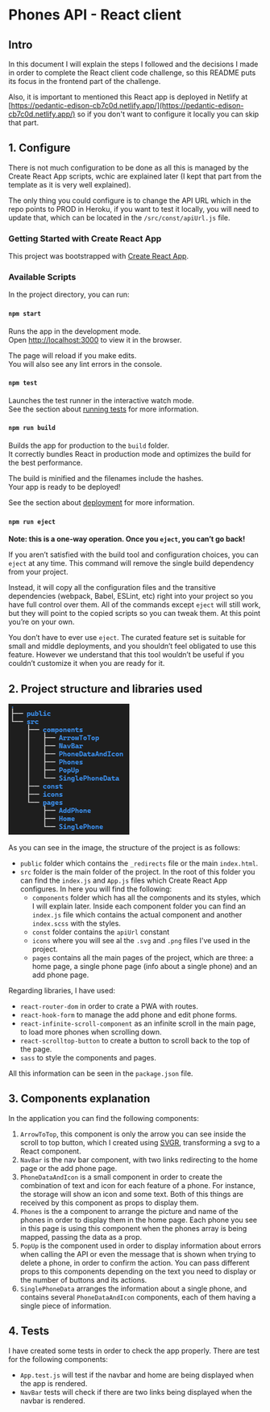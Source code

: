 # Phones API - React client

## Intro

In this document I will explain the steps I followed and the decisions I made in order to complete the React client code challenge, so this README puts its focus in the frontend part of the challenge.

Also, it is important to mentioned this React app is deployed in Netlify at [https://pedantic-edison-cb7c0d.netlify.app/](https://pedantic-edison-cb7c0d.netlify.app/) so if you don't want to configure it locally you can skip that part.

## 1. Configure

There is not much configuration to be done as all this is managed by the Create React App scripts, wchic are explained later (I kept that part from the template as it is very well explained).

The only thing you could configure is to change the API URL which in the repo points to PROD in Heroku, if you want to test it locally, you will need to update that, which can be located in the `/src/const/apiUrl.js` file.

### Getting Started with Create React App

This project was bootstrapped with [Create React App](https://github.com/facebook/create-react-app).

### Available Scripts

In the project directory, you can run:

#### `npm start`

Runs the app in the development mode.\
Open [http://localhost:3000](http://localhost:3000) to view it in the browser.

The page will reload if you make edits.\
You will also see any lint errors in the console.

#### `npm test`

Launches the test runner in the interactive watch mode.\
See the section about [running tests](https://facebook.github.io/create-react-app/docs/running-tests) for more information.

#### `npm run build`

Builds the app for production to the `build` folder.\
It correctly bundles React in production mode and optimizes the build for the best performance.

The build is minified and the filenames include the hashes.\
Your app is ready to be deployed!

See the section about [deployment](https://facebook.github.io/create-react-app/docs/deployment) for more information.

#### `npm run eject`

**Note: this is a one-way operation. Once you `eject`, you can’t go back!**

If you aren’t satisfied with the build tool and configuration choices, you can `eject` at any time. This command will remove the single build dependency from your project.

Instead, it will copy all the configuration files and the transitive dependencies (webpack, Babel, ESLint, etc) right into your project so you have full control over them. All of the commands except `eject` will still work, but they will point to the copied scripts so you can tweak them. At this point you’re on your own.

You don’t have to ever use `eject`. The curated feature set is suitable for small and middle deployments, and you shouldn’t feel obligated to use this feature. However we understand that this tool wouldn’t be useful if you couldn’t customize it when you are ready for it.

## 2. Project structure and libraries used

![phonesTreeClient.png](phonesTreeClient.png)

As you can see in the image, the structure of the project is as follows:

- `public` folder which contains the `_redirects` file or the main `index.html`.
- `src` folder is the main folder of the project. In the root of this folder you can find the `index.js` and `App.js` files which Create React App configures. In here you will find the following:
  - `components` folder which has all the components and its styles, which I will explain later. Inside each component folder you can find an `index.js` file which contains the actual component and another `index.scss` with the styles.
  - `const` folder contains the `apiUrl` constant
  - `icons` where you will see al the `.svg` and `.png` files I've used in the project.
  - `pages` contains all the main pages of the project, which are three: a home page, a single phone page (info about a single phone) and an add phone page.

Regarding libraries, I have used:

- `react-router-dom` in order to crate a PWA with routes.
- `react-hook-form` to manage the add phone and edit phone forms.
- `react-infinite-scroll-component` as an infinite scroll in the main page, to load more phones when scrolling down.
- `react-scrolltop-button` to create a button to scroll back to the top of the page.
- `sass` to style the components and pages.

All this information can be seen in the `package.json` file.

## 3. Components explanation

In the application you can find the following components:

1. `ArrowToTop`, this component is only the arrow you can see inside the scroll to top button, which I created using [SVGR](https://react-svgr.com/playground/), transforming a svg to a React component.
2. `NavBar` is the nav bar component, with two links redirecting to the home page or the add phone page.
3. `PhoneDataAndIcon` is a small component in order to create the combination of text and icon for each feature of a phone. For instance, the storage will show an icon and some text. Both of this things are received by this component as props to display them.
4. `Phones` is the a component to arrange the picture and name of the phones in order to display them in the home page. Each phone you see in this page is using this component when the phones array is being mapped, passing the data as a prop.
5. `PopUp` is the component used in order to display information about errors when calling the API or even the message that is shown when trying to delete a phone, in order to confirm the action. You can pass different props to this components depending on the text you need to display or the number of buttons and its actions.
6. `SinglePhoneData` arranges the information about a single phone, and contains several `PhoneDataAndIcon` components, each of them having a single piece of information.

## 4. Tests

I have created some tests in order to check the app properly. There are test for the following components:

- `App.test.js` will test if the navbar and home are being displayed when the app is rendered.
- `NavBar` tests will check if there are two links being displayed when the navbar is rendered.

